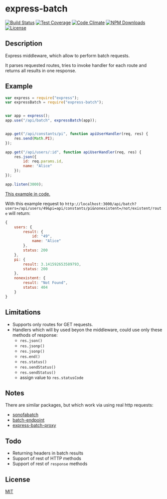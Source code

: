 express-batch
=============

[![Build Status][travis-img]][travis-url]
[![Test Coverage][coveralls-img]][coveralls-url]
[![Code Climate][codeclimate-img]][codeclimate-url]
[![NPM Downloads][downloads-img]][downloads-url]
[![License][license-img]][license-url]

## Description

Express middleware, which allow to perform batch requests.

It parses requested routes, tries to invoke handler for each route and returns all results in one response.


## Example

```js
var express = require("express");
var expressBatch = require("express-batch");


var app = express();
app.use("/api/batch", expressBatch(app));


app.get("/api/constants/pi", function apiUserHandler(req, res) {
    res.send(Math.PI);
});

app.get("/api/users/:id", function apiUserHandler(req, res) {
    res.json({
        id: req.params.id,
        name: "Alice"
    });
});

app.listen(3000);
```
[This example in code.](example)

With this example request to  `http://localhost:3000/api/batch?users=/api/users/49&pi=api/constants/pi&nonexistent=/not/existent/route` will return:

```js
{
    users: {
        result: {
            id: "49",
            name: "Alice"
        },
        status: 200
    },
    pi: {
        result: 3.141592653589793,
        status: 200
    },
    nonexistent: {
        result: "Not Found",
        status: 404
    }
}
```


## Limitations

* Supports only routes for GET requests.
* Handlers which will bу used beyon the middleware, could use only these methods of response:
  - `res.json()`
  - `res.jsonp()`
  - `res.jsonp()`
  - `res.end()`
  - `res.status()`
  - `res.sendStatus()`
  - `res.sendStatus()`
  -  assign value to `res.statusCode` 
    
## Notes

 There are similar packages, but which work via using real http requests:
- [sonofabatch](https://www.npmjs.org/package/sonofabatch)   
- [batch-endpoint](https://www.npmjs.org/package/batch-endpoint)
- [express-batch-proxy](https://github.com/codastic/express-batch-proxy)


## Todo
- Returning headers in batch results
- Support of rest of HTTP methods
- Support of rest of `response` methods
   
   
## License

  [MIT](LICENSE)

[travis-img]: https://travis-ci.org/yarikos/express-batch.svg?branch=master
[travis-url]: https://travis-ci.org/yarikos/express-batch
[downloads-img]: https://img.shields.io/npm/dm/express-batch.svg
[downloads-url]: https://npmjs.org/package/express-batch
[license-img]: https://img.shields.io/npm/l/express-batch.svg
[license-url]: LICENSE
[coveralls-img]: https://img.shields.io/coveralls/yarikos/express-batch.svg
[coveralls-url]: https://coveralls.io/r/yarikos/express-batch
[codeclimate-img]: https://img.shields.io/codeclimate/github/yarikos/express-batch.svg
[codeclimate-url]: https://codeclimate.com/github/yarikos/express-batch 
